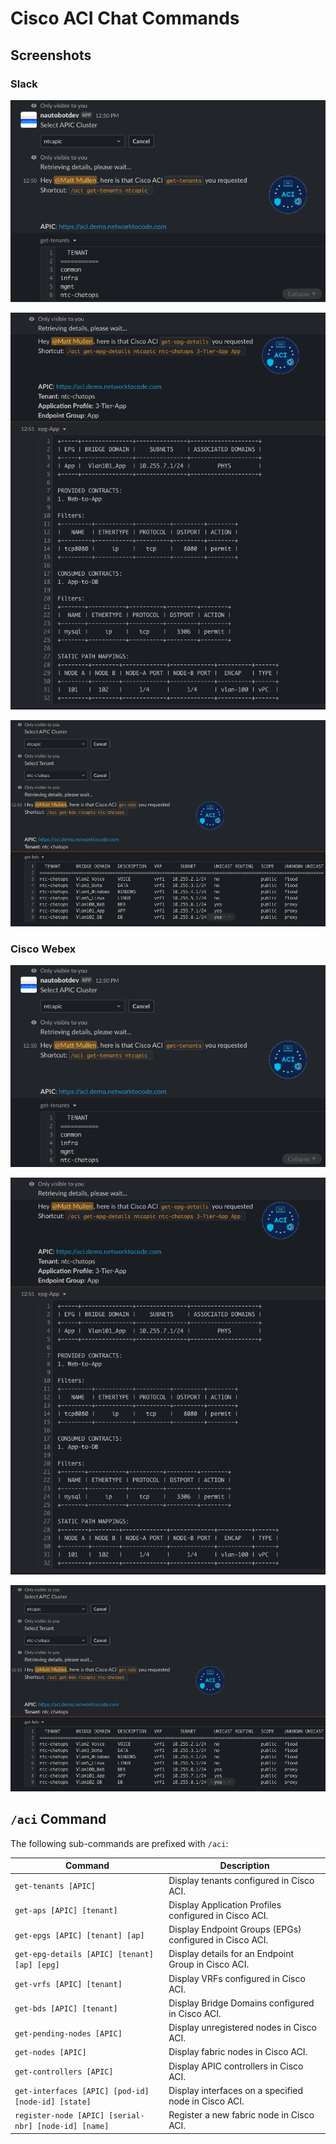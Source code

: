 # Cisco ACI Chat Commands

## Screenshots

### Slack

![image](../images/aci-slack-get-tenants.png)

![image](../images/aci-slack-get-epg-details.png)
  
![image](../images/aci-slack-get-bds.png)

### Cisco Webex

![image](../images/aci-slack-get-tenants.png)

![image](../images/aci-slack-get-epg-details.png)
  
![image](../images/aci-slack-get-bds.png)

## `/aci` Command

The following sub-commands are prefixed with `/aci`:

| Command | Description |
| ------- | ----------- |
| `get-tenants [APIC]` | Display tenants configured in Cisco ACI.|
| `get-aps [APIC] [tenant]` | Display Application Profiles configured in Cisco ACI.|
| `get-epgs [APIC] [tenant] [ap]` | Display Endpoint Groups (EPGs) configured in Cisco ACI.|
| `get-epg-details [APIC] [tenant] [ap] [epg]` | Display details for an Endpoint Group in Cisco ACI.|
| `get-vrfs [APIC] [tenant]` | Display VRFs configured in Cisco ACI.|
| `get-bds [APIC] [tenant]` | Display Bridge Domains configured in Cisco ACI.|
| `get-pending-nodes [APIC]` |  Display unregistered nodes in Cisco ACI.|
| `get-nodes [APIC]` | Display fabric nodes in Cisco ACI.|
| `get-controllers [APIC]` | Display APIC controllers in Cisco ACI.|
| `get-interfaces [APIC] [pod-id] [node-id] [state]` | Display interfaces on a specified node in Cisco ACI.|
| `register-node [APIC] [serial-nbr] [node-id] [name]` | Register a new fabric node in Cisco ACI.|
